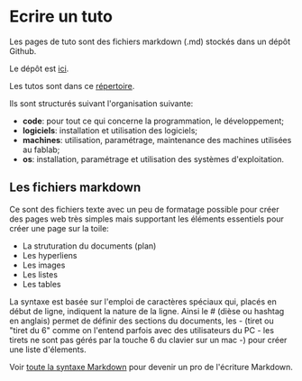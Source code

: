 # Ecrire un tuto

Les pages de tuto sont des fichiers markdown (.md) stockés dans un dépôt Github.

Le dépôt est [ici](https://www.github.com/fabloch/fr).

Les tutos sont dans ce [répertoire](https://github.com/fabloch/fr/tree/master/tutos).

Ils sont structurés suivant l'organisation suivante:
- **code**: pour tout ce qui concerne la programmation, le développement;
- **logiciels**: installation et utilisation des logiciels;
- **machines**: utilisation, paramétrage, maintenance des machines utilisées au fablab;
- **os**: installation, paramétrage et utilisation des systèmes d'exploitation.

## Les fichiers markdown

Ce sont des fichiers texte avec un peu de formatage possible pour créer des pages web très simples mais supportant les éléments essentiels pour créer une page sur la toile:

- La struturation du documents (plan)
- Les hyperliens
- Les images
- Les listes
- Les tables

La syntaxe est basée sur l'emploi de caractères spéciaux qui, placés en début de ligne, indiquent la nature de la ligne.
Ainsi le # (dièse ou hashtag en anglais) permet de définir des sections du documents, les - (tiret ou "tiret du 6" comme on l'entend parfois avec des utilisateurs du PC - les tirets ne sont pas gérés par la touche 6 du clavier sur un mac -) pour créer une liste d'élements.

Voir [toute la syntaxe Markdown](code/markdown) pour devenir un pro de l'écriture Markdown.
